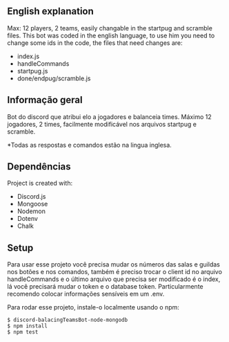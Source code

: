 ## English explanation
 Max: 12 players, 2 teams, easily changable in the startpug and scramble files.
This bot was coded in the english language, to use him you need to change some ids in the code, the files that need changes are:
* index.js
* handleCommands
* startpug.js
* done/endpug/scramble.js

## Informação geral
Bot do discord que atribui elo a jogadores e balanceia times.
Máximo 12 jogadores, 2 times, facilmente modificável nos arquivos startpug e scramble.

*Todas as respostas e comandos estão na lingua inglesa.



	
## Dependências
Project is created with:

* Discord.js
* Mongoose
* Nodemon
* Dotenv
* Chalk

	
## Setup
Para usar esse projeto você precisa mudar os números das salas e guildas nos botões e nos comandos, também é preciso trocar o client id no arquivo handleCommands e o último arquivo que precisa ser modificado é o index, lá você precisará mudar o token e o database token. Particularmente recomendo colocar informações sensíveis em um .env.



Para rodar esse projeto, instale-o localmente usando o npm:

```
$ discord-balacingTeamsBot-node-mongodb
$ npm install
$ npm test

```


